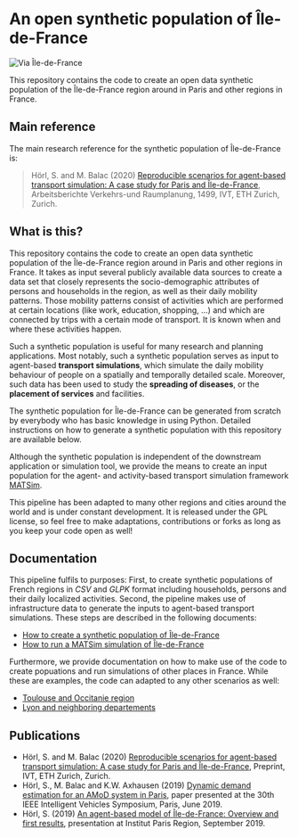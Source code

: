 # An open synthetic population of Île-de-France

![Via Île-de-France](docs/via.png "Via Île-de-France")

This repository contains the code to create an open data synthetic population
of the Île-de-France region around in Paris and other regions in France.

## Main reference

The main research reference for the synthetic population of Île-de-France is:
> Hörl, S. and M. Balac (2020) [Reproducible scenarios for agent-based transport simulation: A case study for Paris and Île-​de-France](https://www.researchgate.net/publication/341131284_Reproducible_scenarios_for_agent-based_transport_simulation_A_case_study_for_Paris_and_Ile-de-France), Arbeitsberichte Verkehrs-und Raumplanung, 1499, IVT, ETH Zurich, Zurich.

## What is this?

This repository contains the code to create an open data synthetic population
of the Île-de-France region around in Paris and other regions in France.
It takes as input several publicly
available data sources to create a data set that closely represents the
socio-demographic attributes of persons and households in the region, as well
as their daily mobility patterns. Those mobility patterns consist of activities
which are performed at certain locations (like work, education, shopping, ...)
and which are connected by trips with a certain mode of transport. It is known
when and where these activities happen.

Such a synthetic population is useful for many research and planning applications.
Most notably, such a synthetic population serves as input to agent-based
**transport simulations**, which simulate the daily mobility behaviour of people
on a spatially and temporally detailed scale. Moreover, such data has been used
to study the **spreading of diseases**, or the **placement of services** and facilities.

The synthetic population for Île-de-France can be generated from scratch by
everybody who has basic knowledge in using Python. Detailed instructions
on how to generate a synthetic population with this repository are available below.

Although the synthetic population is independent of the downstream application
or simulation tool, we provide the means to create an input population for the
agent- and activity-based transport simulation framework [MATSim](https://matsim.org/).

This pipeline has been adapted to many other regions and cities around the world
and is under constant development. It is released under the GPL license, so feel free
to make adaptations, contributions or forks as long as you keep your code open
as well!

## Documentation

This pipeline fulfils to purposes: First, to create synthetic populations
of French regions in *CSV* and *GLPK* format including households, persons
and their daily localized activities. Second, the pipeline makes use of
infrastructure data to generate the inputs to agent-based transport simulations.
These steps are described in the following documents:

- [How to create a synthetic population of Île-de-France](docs/population.md)
- [How to run a MATSim simulation of Île-de-France](docs/simulation.md)

Furthermore, we provide documentation on how to make use of the code to create
popuations and run simulations of other places in France. While these are
examples, the code can adapted to any other scenarios as well:

- [Toulouse and Occitanie region](docs/cases/toulouse.md)
- [Lyon and neighboring departements](docs/cases/lyon.md)

## Publications

- Hörl, S. and M. Balac (2020) [Reproducible scenarios for agent-based transport simulation: A case study for Paris and Île-de-France](https://www.researchgate.net/publication/341131284_Reproducible_scenarios_for_agent-based_transport_simulation_A_case_study_for_Paris_and_Ile-de-France), Preprint, IVT, ETH Zurich, Zurich.
- Hörl, S., M. Balac and K.W. Axhausen (2019) [Dynamic demand estimation for an AMoD system in Paris](https://ieeexplore.ieee.org/document/8814051),
paper presented at the 30th IEEE Intelligent Vehicles Symposium, Paris, June 2019.
- Hörl, S. (2019) [An agent-based model of Île-de-France: Overview and first results](https://slides.com/sebastianhorl/matsim-paris), presentation at Institut Paris Region, September 2019.
